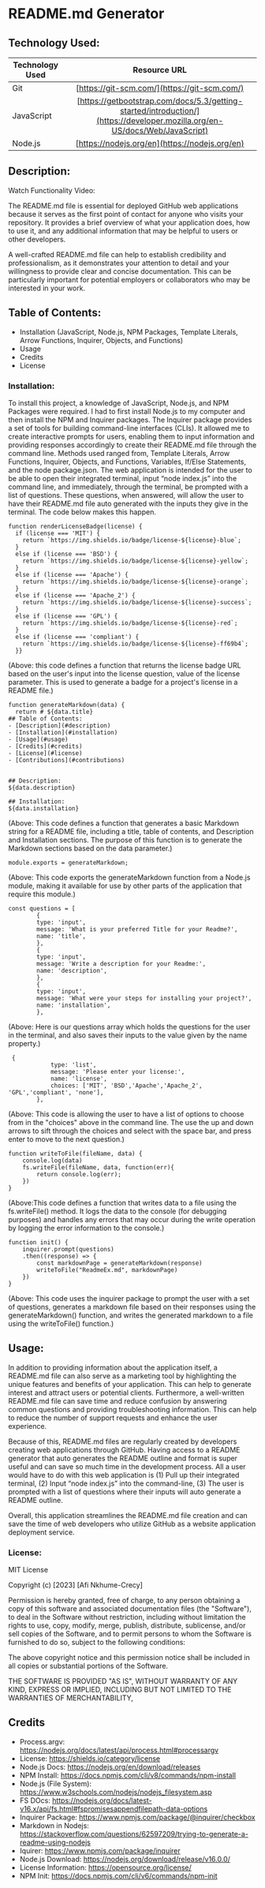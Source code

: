# README.md Generator


## Technology Used:
| Technology Used         | Resource URL           |
| ------------- |:-------------:|
| Git | [https://git-scm.com/](https://git-scm.com/)     |
| JavaScript  | [https://getbootstrap.com/docs/5.3/getting-started/introduction/](https://developer.mozilla.org/en-US/docs/Web/JavaScript)      |
| Node.js | [https://nodejs.org/en](https://nodejs.org/en)      |



## Description:

Watch Functionality Video:

The README.md file is essential for deployed GitHub web applications because it serves as the first point of contact for anyone who visits your repository. It provides a brief overview of what your application does, how to use it, and any additional information that may be helpful to users or other developers.

A well-crafted README.md file can help to establish credibility and professionalism, as it demonstrates your attention to detail and your willingness to provide clear and concise documentation. This can be particularly important for potential employers or collaborators who may be interested in your work.



## Table of Contents:
* Installation (JavaScript, Node.js, NPM Packages, Template Literals, Arrow Functions, Inquirer, Objects, and Functions)
* Usage
* Credits
* License


### Installation:

To install this project, a knowledge of JavaScript, Node.js, and NPM Packages were required. I had to first install Node.js to my computer and then install the NPM and Inquirer packages. The Inquirer package provides a set of tools for building command-line interfaces (CLIs). It allowed me to create interactive prompts for users, enabling them to input information and providing responses accordingly to create their README.md file through the command line. Methods used ranged from, Template Literals, Arrow Functions, Inquirer, Objects, and Functions, Variables, If/Else Statements, and the node package.json. The web application is intended for the user to be able to open their integrated terminal, input “node index.js” into the command line, and immediately, through the terminal, be prompted with a list of questions. These questions, when answered, will allow the user to have their README.md file auto generated with the inputs they give in the terminal. The code below makes this happen. 

```
function renderLicenseBadge(license) {
  if (license === 'MIT') {
    return `https://img.shields.io/badge/license-${license}-blue`;
  }
  else if (license === 'BSD') {
    return `https://img.shields.io/badge/license-${license}-yellow`;
  }
  else if (license === 'Apache') {
    return `https://img.shields.io/badge/license-${license}-orange`;
  }
  else if (license === 'Apache_2') {
    return `https://img.shields.io/badge/license-${license}-success`;
  }
  else if (license === 'GPL') {
    return `https://img.shields.io/badge/license-${license}-red`;
  }
  else if (license === 'compliant') {
    return `https://img.shields.io/badge/license-${license}-ff69b4`;
  }}
```
(Above:  this code defines a function that returns the license badge URL based on the user's input into the license question, value of the license parameter. This is used to generate a badge for a project's license in a README file.)




```
function generateMarkdown(data) {
  return # ${data.title}
## Table of Contents:
- [Description](#description)
- [Installation](#installation)
- [Usage](#usage)
- [Credits](#credits)
- [License](#license)
- [Contributions](#contributions)


## Description:
${data.description}

## Installation: 
${data.installation}

```
(Above: This code defines a function that generates a basic Markdown string for a README file, including a title, table of contents, and Description and Installation sections. The purpose of this function is to generate the Markdown sections based on the data parameter.)




```
module.exports = generateMarkdown;
```
(Above: This code exports the generateMarkdown function from a Node.js module, making it available for use by other parts of the application that require this module.)




```
const questions = [
        {
        type: 'input',
        message: 'What is your preferred Title for your Readme?',
        name: 'title',
        },
        {
        type: 'input',
        message: 'Write a description for your Readme:',
        name: 'description',
        },
        {
        type: 'input',
        message: 'What were your steps for installing your project?',
        name: 'installation',
        },
```
(Above: Here is our questions array which holds the questions for the user in the terminal, and also saves their inputs to the value given by the name property.)



```
 {
            type: 'list',
            message: 'Please enter your license:',
            name: 'license',
            choices: ['MIT', 'BSD','Apache','Apache_2', 'GPL','compliant', 'none'],
        },
```
(Above: This code is allowing the user to have a list of options to choose from in the "choices" above in the command line. The use the up and down arrows to sift through the choices and select with the space bar, and press enter to move to the next question.)


```
function writeToFile(fileName, data) {
    console.log(data)
    fs.writeFile(fileName, data, function(err){
        return console.log(err);
    })
}
```
(Above:This code defines a function that writes data to a file using the fs.writeFile() method. It logs the data to the console (for debugging purposes) and handles any errors that may occur during the write operation by logging the error information to the console.)





```
function init() {
    inquirer.prompt(questions)
    .then((response) => {
        const markdownPage = generateMarkdown(response)
        writeToFile("ReadmeEx.md", markdownPage) 
    })
}
```
(Above: This code uses the inquirer package to prompt the user with a set of questions, generates a markdown file based on their responses using the generateMarkdown() function, and writes the generated markdown to a file using the writeToFile() function.)



## Usage:
In addition to providing information about the application itself, a README.md file can also serve as a marketing tool by highlighting the unique features and benefits of your application. This can help to generate interest and attract users or potential clients. Furthermore, a well-written README.md file can save time and reduce confusion by answering common questions and providing troubleshooting information. This can help to reduce the number of support requests and enhance the user experience. 

Because of this, README.md files are regularly created by developers creating web applications through GitHub. Having access to a README generator that auto generates the README outline and format is super useful and can save so much time in the development process. All a user would have to do with this web application is (1) Pull up their integrated terminal, (2) Input “node index.js” into the command-line, (3) The user is prompted with a list of questions where their inputs will auto generate a README outline.  

Overall, this application streamlines the README.md file creation and can save the time of web developers who utilize GitHub as a website application deployment service. 

### License:
MIT License

Copyright (c) [2023] [Afi Nkhume-Crecy]

Permission is hereby granted, free of charge, to any person obtaining a copy
of this software and associated documentation files (the "Software"), to deal
in the Software without restriction, including without limitation the rights
to use, copy, modify, merge, publish, distribute, sublicense, and/or sell
copies of the Software, and to permit persons to whom the Software is
furnished to do so, subject to the following conditions:

The above copyright notice and this permission notice shall be included in all
copies or substantial portions of the Software.

THE SOFTWARE IS PROVIDED "AS IS", WITHOUT WARRANTY OF ANY KIND, EXPRESS OR
IMPLIED, INCLUDING BUT NOT LIMITED TO THE WARRANTIES OF MERCHANTABILITY,



## Credits
* Process.argv: https://nodejs.org/docs/latest/api/process.html#processargv
* License: https://shields.io/category/license
* Node.js Docs: https://nodejs.org/en/download/releases
* NPM Install: https://docs.npmjs.com/cli/v8/commands/npm-install
* Node.js (File System): https://www.w3schools.com/nodejs/nodejs_filesystem.asp
* FS DOcs: https://nodejs.org/docs/latest-v16.x/api/fs.html#fspromisesappendfilepath-data-options
* Inquirer Package: https://www.npmjs.com/package/@inquirer/checkbox
* Markdown in Nodejs: https://stackoverflow.com/questions/62597209/trying-to-generate-a-readme-using-nodejs
* Iquirer: https://www.npmjs.com/package/inquirer
* Node.js Download: https://nodejs.org/download/release/v16.0.0/
* License Information: https://opensource.org/license/
* NPM Init: https://docs.npmjs.com/cli/v6/commands/npm-init
